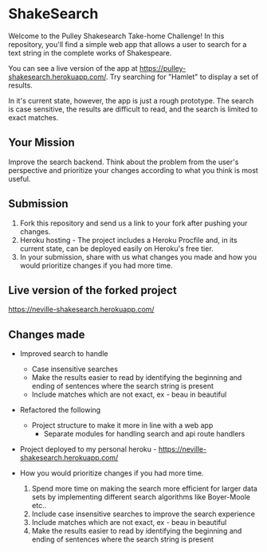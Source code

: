 # ShakeSearch

Welcome to the Pulley Shakesearch Take-home Challenge! In this repository,
you'll find a simple web app that allows a user to search for a text string in
the complete works of Shakespeare.

You can see a live version of the app at
https://pulley-shakesearch.herokuapp.com/. Try searching for "Hamlet" to display
a set of results.

In it's current state, however, the app is just a rough prototype. The search is
case sensitive, the results are difficult to read, and the search is limited to
exact matches.

## Your Mission

Improve the search backend. Think about the problem from the user's perspective
and prioritize your changes according to what you think is most useful.

## Submission

1. Fork this repository and send us a link to your fork after pushing your changes. 
2. Heroku hosting - The project includes a Heroku Procfile and, in its
current state, can be deployed easily on Heroku's free tier.
3. In your submission, share with us what changes you made and how you would prioritize changes if you had more time.


## Live version of the forked project
https://neville-shakesearch.herokuapp.com/

## Changes made
- Improved search to handle
    - Case insensitive searches
    - Make the results easier to read by identifying the beginning and ending of sentences where the search string is present
    - Include matches which are not exact, ex - beau in beautiful

- Refactored the following
    - Project structure to make it more in line with a web app
        - Separate modules for handling search and api route handlers 

- Project deployed to my personal heroku - https://neville-shakesearch.herokuapp.com/

- How you would prioritize changes if you had more time.
    1. Spend more time on making the search more efficient for larger data sets by implementing different search algorithms like Boyer-Moole etc..
    2. Include case insensitive searches to improve the search experience 
    3. Include matches which are not exact, ex - beau in beautiful
    4. Make the results easier to read by identifying the beginning and ending of sentences where the search string is present